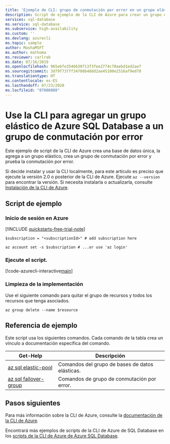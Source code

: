 ```yaml
---
title: 'Ejemplo de CLI: grupo de conmutación por error en un grupo elástico de Azure SQL Database'
description: Script de ejemplo de la CLI de Azure para crear un grupo elástico de Azure SQL Database, agregarlo a un grupo de conmutación por error y probar la conmutación por error.
services: sql-database
ms.service: sql-database
ms.subservice: high-availability
ms.custom: ''
ms.devlang: azurecli
ms.topic: sample
author: MashaMSFT
ms.author: mathoma
ms.reviewer: carlrab
ms.date: 07/16/2019
ms.openlocfilehash: 965e6fe3546630713f3fee2774c70aebd1ed2ae7
ms.sourcegitcommit: 3d79f737ff34708b48dd2ae45100e2516af9ed78
ms.translationtype: HT
ms.contentlocale: es-ES
ms.lasthandoff: 07/23/2020
ms.locfileid: "87086088"
---
```

# <a name="use-cli-to-add-an-azure-sql-database-elastic-pool-to-a-failover-group"></a>Use la CLI para agregar un grupo elástico de Azure SQL Database a un grupo de conmutación por error

Este ejemplo de script de la CLI de Azure crea una base de datos única, la agrega a un grupo elástico, crea un grupo de conmutación por error y prueba la conmutación por error.

Si decide instalar y usar la CLI localmente, para este artículo es preciso que ejecute la versión 2.0 o posterior de la CLI de Azure. Ejecute `az --version` para encontrar la versión. Si necesita instalarla o actualizarla, consulte [Instalación de la CLI de Azure](/cli/azure/install-azure-cli).

## <a name="sample-script"></a>Script de ejemplo

### <a name="sign-in-to-azure"></a>Inicio de sesión en Azure

[!INCLUDE [quickstarts-free-trial-note](../../../includes/quickstarts-free-trial-note.md)]

```azurecli-interactive
$subscription = "<subscriptionId>" # add subscription here

az account set -s $subscription # ...or use 'az login'
```

### <a name="run-the-script"></a>Ejecute el script.

[!code-azurecli-interactive[main](../../../cli_scripts/sql-database/failover-groups/add-elastic-pool-to-failover-group-az-cli.sh "Add elastic pool to a failover group")]

### <a name="clean-up-deployment"></a>Limpieza de la implementación

Use el siguiente comando para quitar el grupo de recursos y todos los recursos que tenga asociados.

```azurecli-interactive
az group delete --name $resource
```

## <a name="sample-reference"></a>Referencia de ejemplo

Este script usa los siguientes comandos. Cada comando de la tabla crea un vínculo a documentación específica del comando.

| Get-Help | Descripción |
|---|---|
| [az sql elastic-pool](/cli/azure/sql/elastic-pool) | Comandos del grupo de bases de datos elásticas. |
| [az sql failover-group ](/cli/azure/sql/failover-group) | Comandos de grupo de conmutación por error. |

## <a name="next-steps"></a>Pasos siguientes

Para más información sobre la CLI de Azure, consulte la [documentación de la CLI de Azure](/cli/azure/overview).

Encontrará más ejemplos de scripts de la CLI de Azure de SQL Database en los [scripts de la CLI de Azure de Azure SQL Database](../../azure-sql/database/az-cli-script-samples-content-guide.md).
